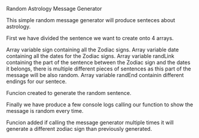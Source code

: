 Random Astrology Message Generator

This simple random message generator will produce senteces about astrology.

First we have divided the sentence we want to create onto 4 arrays.

Array variable sign containing all the Zodiac signs.
Array variable date containing all the dates for the Zodiac signs.
Array variable randLink containing the part of the sentence between the Zodiac sign and the dates it belongs, there is multiple different pieces of sentences as this part of the message will be also random.
Array variable randEnd containin different endings for our sentece.

Funcion created to generate the random sentence.

Finally we have produce a few console logs calling our function to show the message is random every time.

Funcion added if calling the message generator multiple times it will generate a different zodiac sign than previously generated.